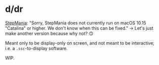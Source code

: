 # d/dr

[StepMania](https://www.stepmania.com/download/): "Sorry, StepMania does not currently run on macOS 10.15 "Catalina" or higher. We don't know when this can be fixed." -> Let's just make another version because why not? 🙃

Meant only to be display-only on screen, and not meant to be interactive; i.e. a `.ssc`-to-display software.

WIP.
